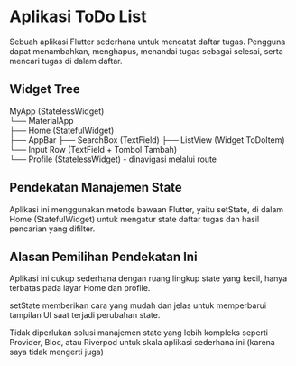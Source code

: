 # Aplikasi ToDo List

Sebuah aplikasi Flutter sederhana untuk mencatat daftar tugas. Pengguna dapat menambahkan, menghapus, menandai tugas sebagai selesai, serta mencari tugas di dalam daftar.

## Widget Tree

MyApp (StatelessWidget) <br>
 └── MaterialApp <br>
      ├── Home (StatefulWidget) <br>
           ├── AppBar
           ├── SearchBox (TextField)
           ├── ListView (Widget ToDoItem)
           └── Input Row (TextField + Tombol Tambah) <br>
      └── Profile (StatelessWidget) - dinavigasi melalui route

## Pendekatan Manajemen State

Aplikasi ini menggunakan metode bawaan Flutter, yaitu setState, di dalam Home (StatefulWidget) untuk mengatur state daftar tugas dan hasil pencarian yang difilter.

## Alasan Pemilihan Pendekatan Ini

Aplikasi ini cukup sederhana dengan ruang lingkup state yang kecil, hanya terbatas pada layar Home dan profile.

setState memberikan cara yang mudah dan jelas untuk memperbarui tampilan UI saat terjadi perubahan state.

Tidak diperlukan solusi manajemen state yang lebih kompleks seperti Provider, Bloc, atau Riverpod untuk skala aplikasi sederhana ini (karena saya tidak mengerti juga)
